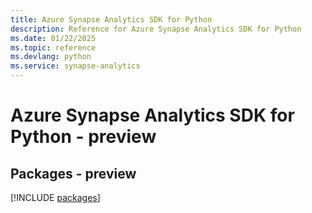 ```yaml
---
title: Azure Synapse Analytics SDK for Python
description: Reference for Azure Synapse Analytics SDK for Python
ms.date: 01/22/2025
ms.topic: reference
ms.devlang: python
ms.service: synapse-analytics
---
```

# Azure Synapse Analytics SDK for Python - preview
## Packages - preview
[!INCLUDE [packages](synapse-analytics-index.md)]